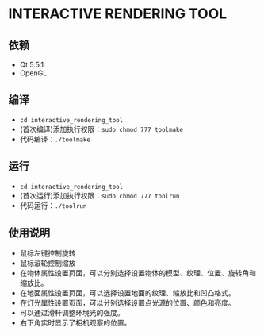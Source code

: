 # INTERACTIVE RENDERING TOOL

## 依赖

- Qt 5.5.1
- OpenGL

## 编译

- `cd interactive_rendering_tool`
- (首次编译)添加执行权限：`sudo chmod 777 toolmake`
- 代码编译：`./toolmake`

## 运行

- `cd interactive_rendering_tool`
- (首次运行)添加执行权限：`sudo chmod 777 toolrun`
- 代码运行：`./toolrun`

## 使用说明

- 鼠标左键控制旋转
- 鼠标滚轮控制缩放
- 在物体属性设置页面，可以分别选择设置物体的模型、纹理、位置、旋转角和缩放比。
- 在地面属性设置页面，可以选择设置地面的纹理、缩放比和凹凸格式。
- 在灯光属性设置页面，可以分别选择设置点光源的位置、颜色和亮度。
- 可以通过滑杆调整环境光的强度。
- 右下角实时显示了相机观察的位置。
